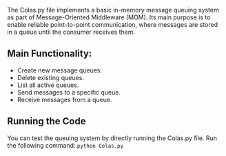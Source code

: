 The Colas.py file implements a basic in-memory message queuing system as part of Message-Oriented Middleware (MOM). Its main purpose is to enable reliable point-to-point communication, where messages are stored in a queue until the consumer receives them.

## Main Functionality:
- Create new message queues.
- Delete existing queues.
- List all active queues.
- Send messages to a specific queue.
- Receive messages from a queue.

## Running the Code
You can test the queuing system by directly running the Colas.py file. Run the following command:
` python Colas.py `
